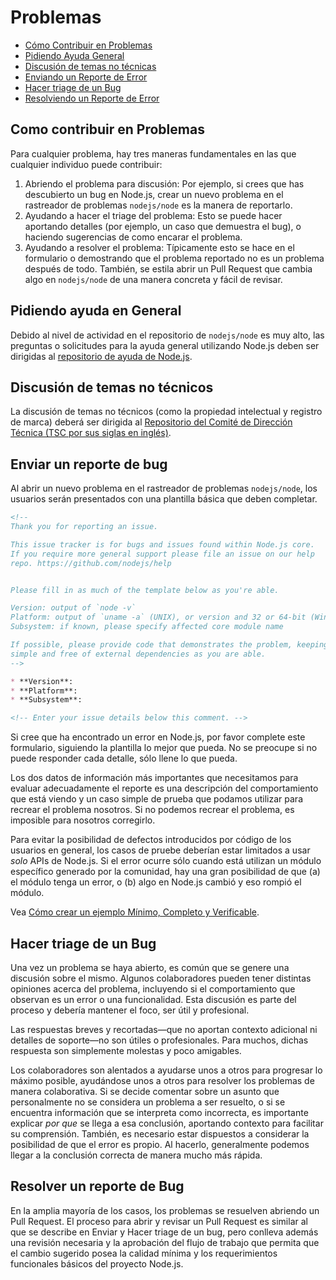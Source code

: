 # Problemas

* [Cómo Contribuir en Problemas](#how-to-contribute-in-issues)
* [Pidiendo Ayuda General](#asking-for-general-help)
* [Discusión de temas no técnicas](#discussing-non-technical-topics)
* [Enviando un Reporte de Error](#submitting-a-bug-report)
* [Hacer triage de un Bug](#triaging-a-bug-report)
* [Resolviendo un Reporte de Error](#resolving-a-bug-report)

## Como contribuir en Problemas

Para cualquier problema, hay tres maneras fundamentales en las que cualquier individuo puede contribuir:

1. Abriendo el problema para discusión: Por ejemplo, si crees que has descubierto un bug en Node.js, crear un nuevo problema en el rastreador de problemas `nodejs/node` es la manera de reportarlo.
2. Ayudando a hacer el triage del problema: Esto se puede hacer aportando detalles (por ejemplo, un caso que demuestra el bug), o haciendo sugerencias de como encarar el problema.
3. Ayudando a resolver el problema: Típicamente esto se hace en el formulario o demostrando que el problema reportado no es un problema después de todo. También, se estila abrir un Pull Request que cambia algo en `nodejs/node` de una manera concreta y fácil de revisar.

## Pidiendo ayuda en General

Debido al nivel de actividad en el repositorio de `nodejs/node` es muy alto, las preguntas o solicitudes para la ayuda general utilizando Node.js deben ser dirigidas al [repositorio de ayuda de Node.js](https://github.com/nodejs/help/issues).

## Discusión de temas no técnicos

La discusión de temas no técnicos (como la propiedad intelectual y registro de marca) deberá ser dirigida al [Repositorio del Comité de Dirección Técnica (TSC por sus siglas en inglés)](https://github.com/nodejs/TSC/issues).

## Enviar un reporte de bug

Al abrir un nuevo problema en el rastreador de problemas `nodejs/node`, los usuarios serán presentados con una plantilla básica que deben completar.

```markdown
<!--
Thank you for reporting an issue.

This issue tracker is for bugs and issues found within Node.js core.
If you require more general support please file an issue on our help
repo. https://github.com/nodejs/help


Please fill in as much of the template below as you're able.

Version: output of `node -v`
Platform: output of `uname -a` (UNIX), or version and 32 or 64-bit (Windows)
Subsystem: if known, please specify affected core module name

If possible, please provide code that demonstrates the problem, keeping it as
simple and free of external dependencies as you are able.
-->

* **Version**:
* **Platform**:
* **Subsystem**:

<!-- Enter your issue details below this comment. -->
```

Si cree que ha encontrado un error en Node.js, por favor complete este formulario, siguiendo la plantilla lo mejor que pueda. No se preocupe si no puede responder cada detalle, sólo llene lo que pueda.

Los dos datos de información más importantes que necesitamos para evaluar adecuadamente el reporte es una descripción del comportamiento que está viendo y un caso simple de prueba que podamos utilizar para recrear el problema nosotros. Si no podemos recrear el problema, es imposible para nosotros corregirlo.

Para evitar la posibilidad de defectos introducidos por código de los usuarios en general, los casos de pruebe deberían estar limitados a usar *solo* APIs de Node.js. Si el error ocurre sólo cuando está utilizan un módulo específico generado por la comunidad, hay una gran posibilidad de que (a) el módulo tenga un error, o (b) algo en Node.js cambió y eso rompió el módulo.

Vea [Cómo crear un ejemplo Mínimo, Completo y Verificable](https://stackoverflow.com/help/mcve).

## Hacer triage de un Bug

Una vez un problema se haya abierto, es común que se genere una discusión sobre el mismo. Algunos colaboradores pueden tener distintas opiniones acerca del problema, incluyendo si el comportamiento que observan es un error o una funcionalidad. Esta discusión es parte del proceso y debería mantener el foco, ser útil y profesional.

Las respuestas breves y recortadas—que no aportan contexto adicional ni detalles de soporte—no son útiles o profesionales. Para muchos, dichas respuesta son simplemente molestas y poco amigables.

Los colaboradores son alentados a ayudarse unos a otros para progresar lo máximo posible, ayudándose unos a otros para resolver los problemas de manera colaborativa. Si se decide comentar sobre un asunto que personalmente no se considera un problema a ser resuelto, o si se encuentra información que se interpreta como incorrecta, es importante explicar *por que* se llega a esa conclusión, aportando contexto para facilitar su comprensión. También, es necesario estar dispuestos a considerar la posibilidad de que el error es propio. Al hacerlo, generalmente podemos llegar a la conclusión correcta de manera mucho más rápida.

## Resolver un reporte de Bug

En la amplia mayoría de los casos, los problemas se resuelven abriendo un Pull Request. El proceso para abrir y revisar un Pull Request es similar al que se describe en Enviar y Hacer triage de un bug, pero conlleva además una revisión necesaria y la aprobación del flujo de trabajo que permita que el cambio sugerido posea la calidad mínima y los requerimientos funcionales básicos del proyecto Node.js.
